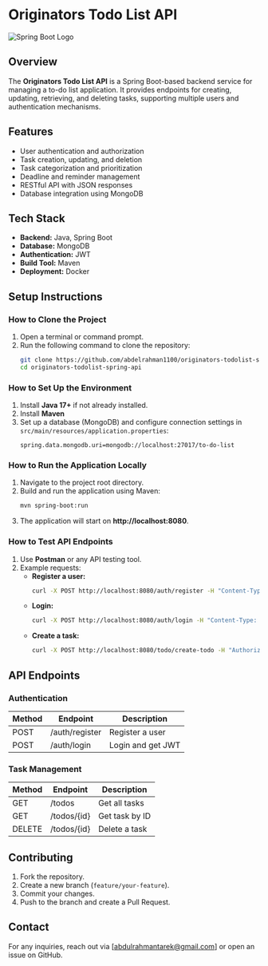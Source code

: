 # Originators Todo List API

![Spring Boot Logo](https://spring.io/images/spring-logo-2023-dark.svg)

## Overview
The **Originators Todo List API** is a Spring Boot-based backend service for managing a to-do list application. It provides endpoints for creating, updating, retrieving, and deleting tasks, supporting multiple users and authentication mechanisms.

## Features
- User authentication and authorization
- Task creation, updating, and deletion
- Task categorization and prioritization
- Deadline and reminder management
- RESTful API with JSON responses
- Database integration using MongoDB

## Tech Stack
- **Backend:** Java, Spring Boot
- **Database:** MongoDB
- **Authentication:** JWT
- **Build Tool:** Maven
- **Deployment:** Docker

## Setup Instructions
### How to Clone the Project
1. Open a terminal or command prompt.
2. Run the following command to clone the repository:
   ```bash
   git clone https://github.com/abdelrahman1100/originators-todolist-spring-api.git
   cd originators-todolist-spring-api
   ```

### How to Set Up the Environment
1. Install **Java 17+** if not already installed.
2. Install **Maven**
3. Set up a database (MongoDB) and configure connection settings in `src/main/resources/application.properties`:
   ```properties
   spring.data.mongodb.uri=mongodb://localhost:27017/to-do-list
   ```

### How to Run the Application Locally
1. Navigate to the project root directory.
2. Build and run the application using Maven:
   ```bash
   mvn spring-boot:run
   ```
3. The application will start on **http://localhost:8080**.

### How to Test API Endpoints
1. Use **Postman** or any API testing tool.
2. Example requests:
   - **Register a user:**
     ```bash
     curl -X POST http://localhost:8080/auth/register -H "Content-Type: application/json" -d '{"username":"testuser","password":"password123"}'
     ```
   - **Login:**
     ```bash
     curl -X POST http://localhost:8080/auth/login -H "Content-Type: application/json" -d '{"username":"testuser","password":"password123"}'
     ```
   - **Create a task:**
     ```bash
     curl -X POST http://localhost:8080/todo/create-todo -H "Authorization: Bearer YOUR_JWT_TOKEN" -H "Content-Type: application/json" -d '{"title":"New Task","description":"Task details","status":"DONE"}'
     ```

## API Endpoints
### Authentication
| Method | Endpoint         | Description         |
|--------|----------------|---------------------|
| POST   | /auth/register  | Register a user    |
| POST   | /auth/login     | Login and get JWT  |

### Task Management
| Method | Endpoint         | Description                      |
|--------|----------------|----------------------------------|
| GET    | /todos          | Get all tasks                   |
| GET    | /todos/{id}     | Get task by ID                  |
| DELETE | /todos/{id}     | Delete a task                   |

## Contributing
1. Fork the repository.
2. Create a new branch (`feature/your-feature`).
3. Commit your changes.
4. Push to the branch and create a Pull Request.

## Contact
For any inquiries, reach out via [abdulrahmantarek@gmail.com] or open an issue on GitHub.

